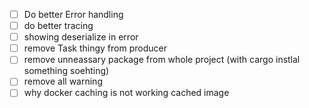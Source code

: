 - [ ] Do better Error handling
- [ ] do better tracing
- [ ] showing deserialize in error 
- [ ] remove Task thingy from producer 
- [ ] remove unneassary package from whole project
(with cargo instlal something soehting)
- [ ] remove all warning
- [ ] why docker caching is not working cached image
